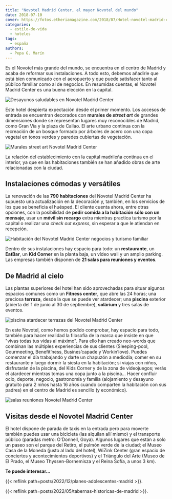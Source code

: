 ```yaml
---
title: "Novotel Madrid Center, el mayor Novotel del mundo"
date: 2018-07-10
cover: https://fotos.etheriamagazine.com/2018/07/Hotel-novotel-madrid-center-2.jpg
categories: 
  - estilo-de-vida
  - hoteles
tags: 
  - españa
authors: 
  - Pepa G. Marín
---
```


Es el Novotel más grande del mundo, se encuentra en el centro de Madrid y acaba de 
reformar sus instalaciones. A todo esto, debemos añadirle que está bien comunicado con 
el aeropuerto y que puede satisfacer tanto al público familiar como al de negocios. En 
resumidas cuentas, el Novotel Madrid Center es una buena elección en la capital. 

![Desayunos saludables en Novotel Madrid Center](https://fotos.etheriamagazine.com/2018/07/Hotel-novotel-madrid-center-3.jpg "Los días comienzan en Novotel Madrid Center con un buen desayuno.")

Este hotel despierta expectación desde el primer momento. Los accesos de entrada se 
encuentran decorados con **murales de _street art_** de grandes dimensiones donde se 
representan lugares muy reconocibles de Madrid, como Gran Vía y la plaza de Callao. El 
arte urbano continua con la recreación de un bosque formado por árboles de acero con una 
copa vegetal en tonos verdes y paredes cubiertas de vegetación. 

![Murales street art Novotel Madrid Center](https://fotos.etheriamagazine.com/2018/07/Hotel-novotel-madrid-center-7.jpg "Murales de street art reciben al huésped.")

La relación del establecimiento con la capital madrileña continua en el interior, ya que 
en las habitaciones también se han añadido obras de arte relacionadas con la ciudad. 

## Instalaciones cómodas y versátiles

La renovación de las **790 habitaciones** del Novotel Madrid Center ha supuesto una 
actualización en la decoración y, también, en los servicios de los que se beneficia el 
huésped. El cliente cuenta ahora, entre otras opciones, con la posibilidad de **pedir 
comida a la habitación sólo con un mensaje**, usar un **móvil sin recargo** extra 
mientras practica turismo por la capital o realizar una _check out express_, sin esperar 
a que le atiendan en recepción. 

![Habitación del Novotel Madrid Center negocios y turismo familiar](https://fotos.etheriamagazine.com/2018/07/Hotel-novotel-madrid-center-1.jpg "Habitación standard del Novotel Madrid Center.")

Dentro de sus instalaciones hay espacio para todo: un **restaurante**, un **EatBar**, un 
**Kid Corner** en la planta baja, un vídeo wall y un amplio parking. Las empresas 
también disponen de **21 salas para reuniones y eventos**. 

## De Madrid al cielo

Las plantas superiores del hotel han sido aprovechadas para situar algunos espacios 
comunes como un **Fitness center**, que abre las 24 horas; una preciosa **terraza**, 
desde la que se puede ver atardecer; una **piscina** exterior (abierta del 1 de junio al 
30 de septiembre), **solárium** y tres salas de eventos. 

![piscina atardecer terrazas del Novotel Madrid Center](https://fotos.etheriamagazine.com/2018/07/Hotel-novotel-madrid-center-2.jpg "La piscina se encuentra en la terraza del hotel.")

En este Novotel, como hemos podido comprobar, hay espacio para todo, también para hacer 
realidad la filosofía de la marca que insiste en que "vivas todas tus vidas al máximo". 
Para ello han creado neo-words que combinan las múltiples experiencias de sus clientes 
(Sleeping-pool, Gourmeeting, Benefit’ness, Busines’capade y Workin’love). Puedes 
comenzar el día trabajando y darte un chapuzón a mediodía; comer en su restaurante y 
luego dormir la siesta en la habitación; si viajas con niños, disfrutarán de la piscina, 
del Kids Corner y de la zona de videojuegos; verás el atardecer mientras tomas una copa 
junto a la piscina... Hacer confluir ocio, deporte, negocio, gastronomía y familia 
(alojamiento y desayuno gratuito para 2 niños hasta 16 años cuando comparten la 
habitación con sus padres) en el centro de Madrid es sencillo (y económico). 

![salas reuniones Novotel Madrid Center](https://fotos.etheriamagazine.com/2018/07/Hotel-novotel-madrid-center-6.jpg "Sala de reunión del Novotel Madrid Center.")

## Visitas desde el Novotel Madrid Center

El hotel dispone de parada de taxis en la entrada pero para moverte también puedes usar 
una bicicleta (las alquilan allí mismo) y el transporte público (paradas metro: 
O'Donnell, Goya). Algunos lugares que están a solo un paseo son el parque del Retiro, el 
pulmón verde de la ciudad; el Museo Casa de la Moneda (justo al lado del hotel), WiZink 
Center (gran espacio de conciertos y acontecimientos deportivos) y el Triángulo del Arte 
(Museo de El Prado, el Museo Thyssen-Bornemisza y el Reina Sofía, a unos 3 km). 

**Te puede interesar...** 

{{< reflink path=posts/2022/12/planes-adolescentes-madrid >}}. 

{{< reflink path=posts/2022/05/tabernas-historicas-de-madrid >}}.
